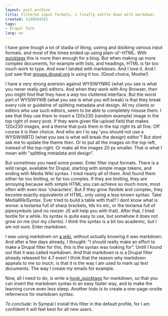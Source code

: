 ```yaml
---
layout: post_archive
title: Filtered input formats, I finally settle down with markdown.
created: 1148564391
tags:
- Drupal Talk
lang: en
---
```

I have gone trough a lot of stadia of liking, useing and disliking various input formats. and most of the times ended up using plain-ol'-HTML. With [quicktags](http://www.webschuur.com/modules/quicktags) this is more then enough for a blog. But when making up more complex documents, for example with lists, and headings, HTML is far too much work to type. And now I landed with markdown. And I love it. And I just saw that [groups.drupal.org](http://groups.drupal.org) is using it too. (Good choice, Moshe!)

I have a very strong aversion against WYSIWYNRG (what you see is what you never really get) editors. And when they work with Any Browser, then you might find that they have a _way_ too cluttered interface. But the worst part of WYSIWYWB (what you see is what you will break) is that they break every rule or guideline of splitting metadata and design. All my clients or editors who use such editors, seem to be able to completely misuse them. I see that they use them to insert a 120x230 (random example) image in the top right of every post. If they were given file-upload field that makes 120x230 images, and a theme that puts them in the top right its all fine. Off course it is their choice. And who am I to say 'you should not use a WYSIWWBTD (what you see is what will break the design) editor'? But dont ask me to update the theme then. Or to put all the images on the top-left, instead of the top-right. Or make all the images 20 px smaller. That is what I mean with "splitting metadata and design".

But sometimes you need some power. Enter filter input formats. There is a wild range, available for Drupal, starting with simple image tokens, and ending with Media Wiki syntax. 
I tried nearly all of them. And found them either far too limiting, or far too complex. If they are limiting, they are annoying because with simple HTML you can achieve so much more, most often with even less 'characters'. But if they grow flexible and complex, they become exactly equivalents of HTML, only using a less known syntax. Take MediaWikiSyntax. Ever tried to build a table with that? I dont know what is worse: a textarea full of sharp brackets, tds trs etc, or the textarea full of pipesymbols (and no resizer JS will help you with that). 
After that, I tried textile for a while. Its syntax is quite easy to use, but somehow it does not grow on me (nor my clients). I think the syntax is a bit too academic, but I am not sure. Enter markdown. 

I was using markdown on [a wiki](http://www.stikipad.com/), without actually knowing it was markdown. And after a few days already, I thought: "I should really make an effort to make a Drupal filter for this, this is the syntax  was looking for". Untill I found out that it was called markdown. And that markdown is is a Drupal filter already released for 4.7 even!
I think that the reason why markdown appeals to me so much, is that it is the way I am used to mark up text documents. The way I create my emails for example. 

Now, all I need to do, is write a [hook_quicktags](http://webschuur.com/node/628) for markdown, so that you can insert the markdown syntax in an easy faster way, and to make the learning curve even less steep. Another todo is to create a one-page-onsite refernence for markdown syntax.

_To conclude_: In Sympal I install this filter in the default profile, for I am confident it will feel best for all new users. 
